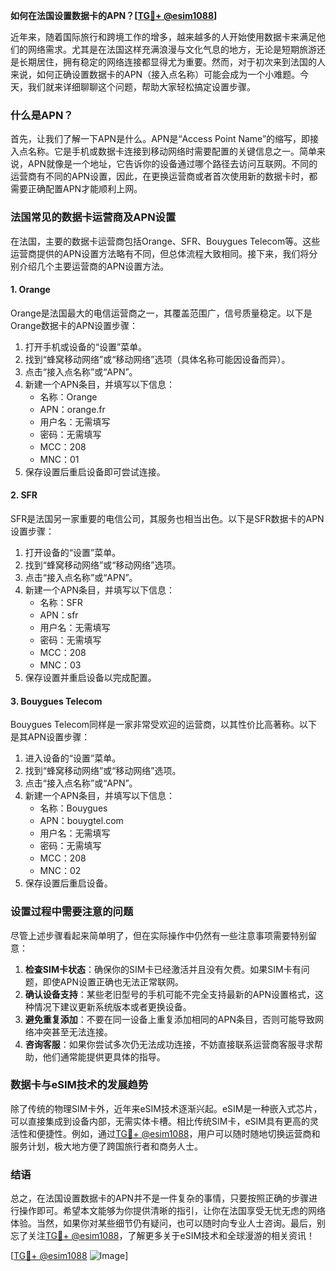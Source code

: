 **如何在法国设置数据卡的APN？[[TG💪+ @esim1088](https://t.me/s/esim1088)]**

近年来，随着国际旅行和跨境工作的增多，越来越多的人开始使用数据卡来满足他们的网络需求。尤其是在法国这样充满浪漫与文化气息的地方，无论是短期旅游还是长期居住，拥有稳定的网络连接都显得尤为重要。然而，对于初次来到法国的人来说，如何正确设置数据卡的APN（接入点名称）可能会成为一个小难题。今天，我们就来详细聊聊这个问题，帮助大家轻松搞定设置步骤。

### 什么是APN？

首先，让我们了解一下APN是什么。APN是“Access Point Name”的缩写，即接入点名称。它是手机或数据卡连接到移动网络时需要配置的关键信息之一。简单来说，APN就像是一个地址，它告诉你的设备通过哪个路径去访问互联网。不同的运营商有不同的APN设置，因此，在更换运营商或者首次使用新的数据卡时，都需要正确配置APN才能顺利上网。

### 法国常见的数据卡运营商及APN设置

在法国，主要的数据卡运营商包括Orange、SFR、Bouygues Telecom等。这些运营商提供的APN设置方法略有不同，但总体流程大致相同。接下来，我们将分别介绍几个主要运营商的APN设置方法。

#### 1. Orange

Orange是法国最大的电信运营商之一，其覆盖范围广，信号质量稳定。以下是Orange数据卡的APN设置步骤：

1. 打开手机或设备的“设置”菜单。
2. 找到“蜂窝移动网络”或“移动网络”选项（具体名称可能因设备而异）。
3. 点击“接入点名称”或“APN”。
4. 新建一个APN条目，并填写以下信息：
   - 名称：Orange
   - APN：orange.fr
   - 用户名：无需填写
   - 密码：无需填写
   - MCC：208
   - MNC：01
5. 保存设置后重启设备即可尝试连接。

#### 2. SFR

SFR是法国另一家重要的电信公司，其服务也相当出色。以下是SFR数据卡的APN设置步骤：

1. 打开设备的“设置”菜单。
2. 找到“蜂窝移动网络”或“移动网络”选项。
3. 点击“接入点名称”或“APN”。
4. 新建一个APN条目，并填写以下信息：
   - 名称：SFR
   - APN：sfr
   - 用户名：无需填写
   - 密码：无需填写
   - MCC：208
   - MNC：03
5. 保存设置并重启设备以完成配置。

#### 3. Bouygues Telecom

Bouygues Telecom同样是一家非常受欢迎的运营商，以其性价比高著称。以下是其APN设置步骤：

1. 进入设备的“设置”菜单。
2. 找到“蜂窝移动网络”或“移动网络”选项。
3. 点击“接入点名称”或“APN”。
4. 新建一个APN条目，并填写以下信息：
   - 名称：Bouygues
   - APN：bouygtel.com
   - 用户名：无需填写
   - 密码：无需填写
   - MCC：208
   - MNC：02
5. 保存设置后重启设备。

### 设置过程中需要注意的问题

尽管上述步骤看起来简单明了，但在实际操作中仍然有一些注意事项需要特别留意：

1. **检查SIM卡状态**：确保你的SIM卡已经激活并且没有欠费。如果SIM卡有问题，即使APN设置正确也无法正常联网。
2. **确认设备支持**：某些老旧型号的手机可能不完全支持最新的APN设置格式，这种情况下建议更新系统版本或者更换设备。
3. **避免重复添加**：不要在同一设备上重复添加相同的APN条目，否则可能导致网络冲突甚至无法连接。
4. **咨询客服**：如果你尝试多次仍无法成功连接，不妨直接联系运营商客服寻求帮助，他们通常能提供更具体的指导。

### 数据卡与eSIM技术的发展趋势

除了传统的物理SIM卡外，近年来eSIM技术逐渐兴起。eSIM是一种嵌入式芯片，可以直接集成到设备内部，无需实体卡槽。相比传统SIM卡，eSIM具有更高的灵活性和便捷性。例如，通过[TG💪+ @esim1088](https://t.me/s/esim1088)，用户可以随时随地切换运营商和服务计划，极大地方便了跨国旅行者和商务人士。

### 结语

总之，在法国设置数据卡的APN并不是一件复杂的事情，只要按照正确的步骤进行操作即可。希望本文能够为你提供清晰的指引，让你在法国享受无忧无虑的网络体验。当然，如果你对某些细节仍有疑问，也可以随时向专业人士咨询。最后，别忘了关注[TG💪+ @esim1088](https://t.me/s/esim1088)，了解更多关于eSIM技术和全球漫游的相关资讯！

[[TG💪+ @esim1088](https://t.me/s/esim1088) ![Image](https://i.postimg.cc/4NQfJmqS/Snipaste-2025-05-13-00-14-12.png)]